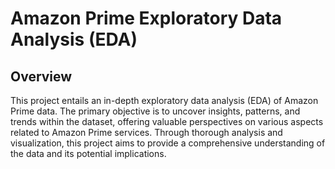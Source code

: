 # Amazon Prime Exploratory Data Analysis (EDA)

## Overview

This project entails an in-depth exploratory data analysis (EDA) of Amazon Prime data. The primary objective is to uncover insights, patterns, and trends within the dataset, offering valuable perspectives on various aspects related to Amazon Prime services. Through thorough analysis and visualization, this project aims to provide a comprehensive understanding of the data and its potential implications.
